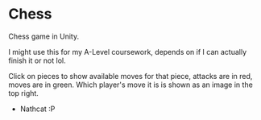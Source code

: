 # Chess
Chess game in Unity.

I might use this for my A-Level coursework, depends on if I can actually finish it or not lol.

Click on pieces to show available moves for that piece, attacks are in red, moves are in green.
Which player's move it is is shown as an image in the top right.

 - Nathcat :P
